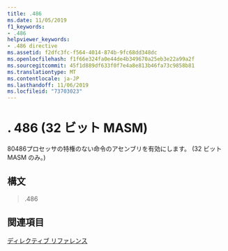 ```yaml
---
title: .486
ms.date: 11/05/2019
f1_keywords:
- .486
helpviewer_keywords:
- .486 directive
ms.assetid: f2dfc3fc-f564-4014-874b-9fc68dd348dc
ms.openlocfilehash: f1f66e324fa0e44de4b349670a25eb3e22a99a2f
ms.sourcegitcommit: 45f1d889df633f0f7e4a8e813b46fa73c9858b81
ms.translationtype: MT
ms.contentlocale: ja-JP
ms.lasthandoff: 11/06/2019
ms.locfileid: "73703023"
---
```

# <a name="486-32-bit-masm"></a>. 486 (32 ビット MASM)

80486プロセッサの特権のない命令のアセンブリを有効にします。 (32 ビット MASM のみ。)

## <a name="syntax"></a>構文

> .486

## <a name="see-also"></a>関連項目

[ディレクティブ リファレンス](../../assembler/masm/directives-reference.md)<br/>